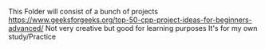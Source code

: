 This Folder will consist of a bunch of projects
https://www.geeksforgeeks.org/top-50-cpp-project-ideas-for-beginners-advanced/
Not very creative but good for learning purposes
It's for my own study/Practice